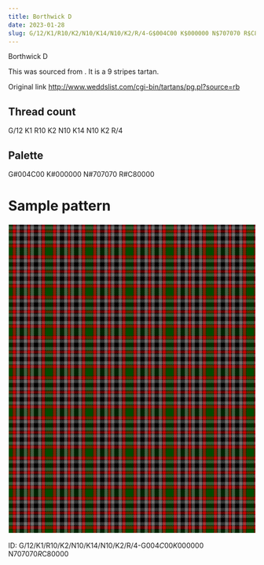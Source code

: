 ```yaml
---
title: Borthwick D
date: 2023-01-28
slug: G/12/K1/R10/K2/N10/K14/N10/K2/R/4-G$004C00 K$000000 N$707070 R$C80000
---
```

Borthwick D

This was sourced from <no value>.  It is a 9 stripes tartan.

Original link http://www.weddslist.com/cgi-bin/tartans/pg.pl?source=rb

## Thread count
G/12 K1 R10 K2 N10 K14 N10 K2 R/4

## Palette
G#004C00 K#000000 N#707070 R#C80000

# Sample pattern

![Tartan detail](tartan.png "G/12 K1 R10 K2 N10 K14 N10 K2 R/4 tartan")

ID: G/12/K1/R10/K2/N10/K14/N10/K2/R/4-G$004C00 K$000000 N$707070 R$C80000